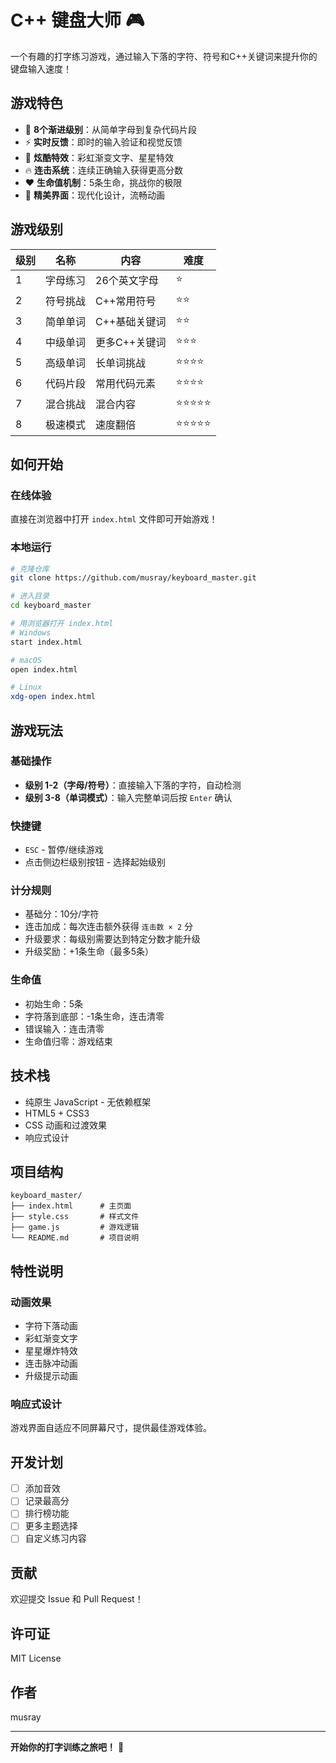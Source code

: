 # C++ 键盘大师 🎮

一个有趣的打字练习游戏，通过输入下落的字符、符号和C++关键词来提升你的键盘输入速度！

## 游戏特色

- 🎯 **8个渐进级别**：从简单字母到复杂代码片段
- ⚡ **实时反馈**：即时的输入验证和视觉反馈
- 🌈 **炫酷特效**：彩虹渐变文字、星星特效
- 🔥 **连击系统**：连续正确输入获得更高分数
- ❤️ **生命值机制**：5条生命，挑战你的极限
- 🎨 **精美界面**：现代化设计，流畅动画

## 游戏级别

| 级别 | 名称 | 内容 | 难度 |
|------|------|------|------|
| 1 | 字母练习 | 26个英文字母 | ⭐ |
| 2 | 符号挑战 | C++常用符号 | ⭐⭐ |
| 3 | 简单单词 | C++基础关键词 | ⭐⭐ |
| 4 | 中级单词 | 更多C++关键词 | ⭐⭐⭐ |
| 5 | 高级单词 | 长单词挑战 | ⭐⭐⭐⭐ |
| 6 | 代码片段 | 常用代码元素 | ⭐⭐⭐⭐ |
| 7 | 混合挑战 | 混合内容 | ⭐⭐⭐⭐⭐ |
| 8 | 极速模式 | 速度翻倍 | ⭐⭐⭐⭐⭐ |

## 如何开始

### 在线体验
直接在浏览器中打开 `index.html` 文件即可开始游戏！

### 本地运行
```bash
# 克隆仓库
git clone https://github.com/musray/keyboard_master.git

# 进入目录
cd keyboard_master

# 用浏览器打开 index.html
# Windows
start index.html

# macOS
open index.html

# Linux
xdg-open index.html
```

## 游戏玩法

### 基础操作
- **级别 1-2（字母/符号）**：直接输入下落的字符，自动检测
- **级别 3-8（单词模式）**：输入完整单词后按 `Enter` 确认

### 快捷键
- `ESC` - 暂停/继续游戏
- 点击侧边栏级别按钮 - 选择起始级别

### 计分规则
- 基础分：10分/字符
- 连击加成：每次连击额外获得 `连击数 × 2` 分
- 升级要求：每级别需要达到特定分数才能升级
- 升级奖励：+1条生命（最多5条）

### 生命值
- 初始生命：5条
- 字符落到底部：-1条生命，连击清零
- 错误输入：连击清零
- 生命值归零：游戏结束

## 技术栈

- 纯原生 JavaScript - 无依赖框架
- HTML5 + CSS3
- CSS 动画和过渡效果
- 响应式设计

## 项目结构

```
keyboard_master/
├── index.html      # 主页面
├── style.css       # 样式文件
├── game.js         # 游戏逻辑
└── README.md       # 项目说明
```

## 特性说明

### 动画效果
- 字符下落动画
- 彩虹渐变文字
- 星星爆炸特效
- 连击脉冲动画
- 升级提示动画

### 响应式设计
游戏界面自适应不同屏幕尺寸，提供最佳游戏体验。

## 开发计划

- [ ] 添加音效
- [ ] 记录最高分
- [ ] 排行榜功能
- [ ] 更多主题选择
- [ ] 自定义练习内容

## 贡献

欢迎提交 Issue 和 Pull Request！

## 许可证

MIT License

## 作者

musray

---

**开始你的打字训练之旅吧！** 🚀

